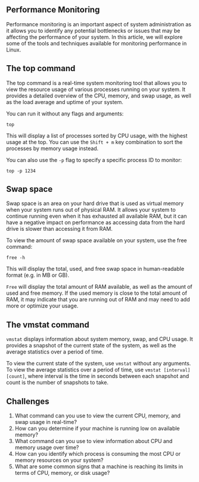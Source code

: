 ## Performance Monitoring

Performance monitoring is an important aspect of system administration as it allows you to identify any potential bottlenecks or issues that may be affecting the performance of your system. In this article, we will explore some of the tools and techniques available for monitoring performance in Linux.

## The top command

The top command is a real-time system monitoring tool that allows you to view the resource usage of various processes running on your system. It provides a detailed overview of the CPU, memory, and swap usage, as well as the load average and uptime of your system.

You can run it without any flags and arguments:

```
top
```

This will display a list of processes sorted by CPU usage, with the highest usage at the top. You can use the `Shift + m` key combination to sort the processes by memory usage instead.

You can also use the `-p` flag to specify a specific process ID to monitor:

```
top -p 1234
```

## Swap space

Swap space is an area on your hard drive that is used as virtual memory when your system runs out of physical RAM. It allows your system to continue running even when it has exhausted all available RAM, but it can have a negative impact on performance as accessing data from the hard drive is slower than accessing it from RAM.

To view the amount of swap space available on your system, use the free command:

```
free -h
```

This will display the total, used, and free swap space in human-readable format (e.g. in MB or GB).

`Free` will display the total amount of RAM available, as well as the amount of used and free memory. If the used memory is close to the total amount of RAM, it may indicate that you are running out of RAM and may need to add more or optimize your usage.

## The vmstat command

`vmstat` displays information about system memory, swap, and CPU usage. It provides a snapshot of the current state of the system, as well as the average statistics over a period of time.

To view the current state of the system, use `vmstat` without any arguments. To view the average statistics over a period of time, use `vmstat [interval] [count]`, where interval is the time in seconds between each snapshot and count is the number of snapshots to take.

## Challenges

1. What command can you use to view the current CPU, memory, and swap usage in real-time?
1. How can you determine if your machine is running low on available memory?
1. What command can you use to view information about CPU and memory usage over time?
1. How can you identify which process is consuming the most CPU or memory resources on your system?
1. What are some common signs that a machine is reaching its limits in terms of CPU, memory, or disk usage?

